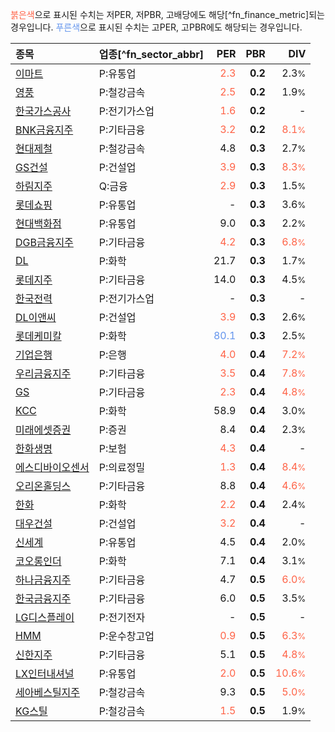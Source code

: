 <span style="color:tomato">붉은색</span>으로 표시된 수치는 저PER, 저PBR, 고배당에도 해당[^fn_finance_metric]되는 경우입니다. <span style="color:cornflowerblue">푸른색</span>으로 표시된 수치는 고PER, 고PBR에도 해당되는 경우입니다.

| **종목** | **업종**[^fn_sector_abbr] | **PER** | **PBR** | **DIV** |
| :--- | :--- | --: | --: | --: |
| [이마트](/139480/) | P:유통업 | <span style="color:tomato">2.3</span> | **0.2** | 2.3<small>%</small> |
| [영풍](/000670/) | P:철강금속 | <span style="color:tomato">2.5</span> | **0.2** | 1.9<small>%</small> |
| [한국가스공사](/036460/) | P:전기가스업 | <span style="color:tomato">1.6</span> | **0.2** | - |
| [BNK금융지주](/138930/) | P:기타금융 | <span style="color:tomato">3.2</span> | **0.2** | <span style="color:tomato">8.1<small>%</small></span> |
| [현대제철](/004020/) | P:철강금속 | 4.8 | **0.3** | 2.7<small>%</small> |
| [GS건설](/006360/) | P:건설업 | <span style="color:tomato">3.9</span> | **0.3** | <span style="color:tomato">8.3<small>%</small></span> |
| [하림지주](/003380/) | Q:금융 | <span style="color:tomato">2.9</span> | **0.3** | 1.5<small>%</small> |
| [롯데쇼핑](/023530/) | P:유통업 | - | **0.3** | 3.6<small>%</small> |
| [현대백화점](/069960/) | P:유통업 | 9.0 | **0.3** | 2.2<small>%</small> |
| [DGB금융지주](/139130/) | P:기타금융 | <span style="color:tomato">4.2</span> | **0.3** | <span style="color:tomato">6.8<small>%</small></span> |
| [DL](/000210/) | P:화학 | 21.7 | **0.3** | 1.7<small>%</small> |
| [롯데지주](/004990/) | P:기타금융 | 14.0 | **0.3** | 4.5<small>%</small> |
| [한국전력](/015760/) | P:전기가스업 | - | **0.3** | - |
| [DL이앤씨](/375500/) | P:건설업 | <span style="color:tomato">3.9</span> | **0.3** | 2.6<small>%</small> |
| [롯데케미칼](/011170/) | P:화학 | <span style="color:cornflowerblue">80.1</span> | **0.3** | 2.5<small>%</small> |
| [기업은행](/024110/) | P:은행 | <span style="color:tomato">4.0</span> | **0.4** | <span style="color:tomato">7.2<small>%</small></span> |
| [우리금융지주](/316140/) | P:기타금융 | <span style="color:tomato">3.5</span> | **0.4** | <span style="color:tomato">7.8<small>%</small></span> |
| [GS](/078930/) | P:기타금융 | <span style="color:tomato">2.3</span> | **0.4** | <span style="color:tomato">4.8<small>%</small></span> |
| [KCC](/002380/) | P:화학 | 58.9 | **0.4** | 3.0<small>%</small> |
| [미래에셋증권](/006800/) | P:증권 | 8.4 | **0.4** | 2.3<small>%</small> |
| [한화생명](/088350/) | P:보험 | <span style="color:tomato">4.3</span> | **0.4** | - |
| [에스디바이오센서](/137310/) | P:의료정밀 | <span style="color:tomato">1.3</span> | **0.4** | <span style="color:tomato">8.4<small>%</small></span> |
| [오리온홀딩스](/001800/) | P:기타금융 | 8.8 | **0.4** | <span style="color:tomato">4.6<small>%</small></span> |
| [한화](/000880/) | P:화학 | <span style="color:tomato">2.2</span> | **0.4** | 2.4<small>%</small> |
| [대우건설](/047040/) | P:건설업 | <span style="color:tomato">3.2</span> | **0.4** | - |
| [신세계](/004170/) | P:유통업 | 4.5 | **0.4** | 2.0<small>%</small> |
| [코오롱인더](/120110/) | P:화학 | 7.1 | **0.4** | 3.1<small>%</small> |
| [하나금융지주](/086790/) | P:기타금융 | 4.7 | **0.5** | <span style="color:tomato">6.0<small>%</small></span> |
| [한국금융지주](/071050/) | P:기타금융 | 6.0 | **0.5** | 3.5<small>%</small> |
| [LG디스플레이](/034220/) | P:전기전자 | - | **0.5** | - |
| [HMM](/011200/) | P:운수창고업 | <span style="color:tomato">0.9</span> | **0.5** | <span style="color:tomato">6.3<small>%</small></span> |
| [신한지주](/055550/) | P:기타금융 | 5.1 | **0.5** | <span style="color:tomato">4.8<small>%</small></span> |
| [LX인터내셔널](/001120/) | P:유통업 | <span style="color:tomato">2.0</span> | **0.5** | <span style="color:tomato">10.6<small>%</small></span> |
| [세아베스틸지주](/001430/) | P:철강금속 | 9.3 | **0.5** | <span style="color:tomato">5.0<small>%</small></span> |
| [KG스틸](/016380/) | P:철강금속 | <span style="color:tomato">1.5</span> | **0.5** | 1.9<small>%</small> |